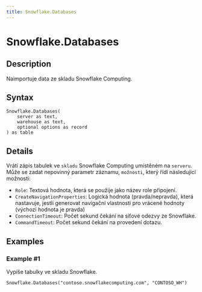 ```yaml
---
title: Snowflake.Databases
---
```


# Snowflake.Databases


## Description

Naimportuje data ze skladu Snowflake Computing.


## Syntax

```powerquery
Snowflake.Databases(
    server as text,
    warehouse as text,
    optional options as record
) as table
```


## Details

Vrátí zápis tabulek ve <code>skladu</code> Snowflake Computing umístěném na <code>serveru</code>. Může se zadat nepovinný parametr záznamu, <code>možnosti</code>, který řídí následující možnosti:<ul><li><code>Role</code>: Textová hodnota, která se použije jako název role připojení.</li><li><code>CreateNavigationProperties</code>: Logická hodnota (pravda/nepravda), která nastavuje, jestli generovat navigační vlastnosti pro vrácené hodnoty (výchozí hodnota je pravda)</li><li><code>ConnectionTimeout</code>: Počet sekund čekání na síťové odezvy ze Snowflake.</li><li><code>CommandTimeout</code>: Počet sekund čekání na provedení dotazu.</li></ul>    


## Examples

### Example #1 
Vypíše tabulky ve skladu Snowflake.
```powerquery
Snowflake.Databases("contoso.snowflakecomputing.com", "CONTOSO_WH")
```



